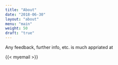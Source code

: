 ```yaml
---
title: "About"
date: "2018-06-30"
layout: "about"
menu: "main"
weight: 50
draft: "true"
---
```

Any feedback, further info, etc. is much appriated at

{{< myemail >}}